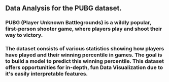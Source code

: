 ## Data Analysis for the PUBG dataset. 

### PUBG (Player Unknown Battlegrounds) is a wildly popular, first-person shooter game, where players play and shoot their way to victory. 

### The dataset consists of various statistics showing how players have played and their winning percentile in games. The goal is to build a model to predict this winning percentile. This dataset offers opportunities for in-depth, fun Data Visualization due to it's easily interpretable features. 
